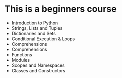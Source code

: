 <h1> This is a beginners course </h1>
<ul>
  <li>Introduction to Python</li>
  <li>Strings, Lists and Tuples</li>
  <li>Dictionaries and Sets</li>
  <li>Conditional Execution & Loops</li>
  <li>Comprehensions</li>
  <li>Comprehensions</li>
  <li>Functions</li>
  <li>Modules</li>
  <li>Scopes and Namespaces</li>
  <li>Classes and Constructors</li>
</ul>
